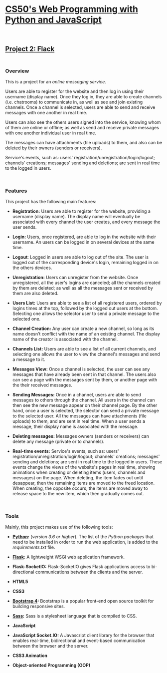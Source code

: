 # [CS50's Web Programming with Python and JavaScript](https://cs50.harvard.edu/web/2018/)<br><br>


## [Project 2: Flack](https://docs.cs50.net/ocw/web/projects/2/project2.html)<br><br>


### **Overview**<br>

This is a project for an *online messaging service*.

Users are able to register for the website and then log in using their username (display name). Once they log in, they are able to create channels (i.e. chatrooms) to communicate in, as well as see and join existing channels. Once a channel is selected, users are able to send and receive messages with one another in real time.

Users can also see the others users signed into the service, knowing whom of them are online or offline; as well as send and receive private messages with one another individual user in real time.

The messages can have attachments (file uploads) to them, and also can be deleted by their owners (senders or receivers).

Service's events, such as: users' registration/unregistration/login/logout; channels' creations; messages' sending and deletions; are sent in real time to the logged in users.

<br>

### **Features**<br>

This project has the following main features:

- **Registration:** Users are able to register for the website, providing a username (display name). The display name will eventually be associated with every channel the user creates, and every message the user sends.

- **Login:** Users, once registered, are able to log in the website with their username. An users can be logged in on several devices at the same time.

- **Logout**: Logged in users are able to log out of the site. The user is logged out of the corresponding device's login, remaining logged in on the others devices.

- **Unregistration:** Users can unregister from the website. Once unregistered, all the user's logins are canceled; all the channels created by them are deleted; as well as all the messages sent or received by them are also deleted.

- **Users List:** Users are able to see a list of all registered users, ordered by logins times at the top, followed by the logged out users at the bottom. Selecting one allows the selector user to send a private message to the selected one.

- **Channel Creation:** Any user can create a new channel, so long as its name doesn’t conflict with the name of an existing channel. The display name of the creator is associated with the channel.

- **Channels List:** Users are able to see a list of all current channels, and selecting one allows the user to view the channel's messages and send a message to it.

- **Messages View:** Once a channel is selected, the user can see any messages that have already been sent in that channel. The users also can see a page with the messages sent by them, or another page with the their received messages.

- **Sending Messages:** Once in a channel, users are able to send messages to others through the channel. All users in the channel can then see the new message appear on their channel page.
By the other hand, once a user is selected, the selector can send a private message to the selected user.
All the messages can have attachments (file uploads) to them, and are sent in real time.
When a user sends a message, their display name is associated with the message.

- **Deleting messages:** Messages owners (senders or receivers) can delete any message (private or to channels).

- **Real-time events:** Service's events, such as: users' registration/unregistration/login/logout; channels' creations; messages' sending and deletions; are sent in real time to the logged in users.
These events change the views of the website's pages in real time, showing animations when creating or deleting items (users, channels and messages) on the page. When deleting, the item fades out until desappear, then the remaining items are moved to the freed location. When creating, the opposite occurs, the items are moved away to release space to the new item, which then gradually comes out. 

<br>

### **Tools**<br>

Mainly, this project makes use of the following tools:

- **[Python](https://www.python.org/downloads/):** (*version 3.6 or higher*). The list of the *Python packages* that need to be installed in order to run the web application, is added to the *requirements.txt* file.

- **[Flask](https://palletsprojects.com/p/flask/):** A lightweight WSGI web application framework.

- **Flask-SocketIO:** Flask-SocketIO gives Flask applications access to bi-directional communications between the clients and the server.

- **HTML5**

- **CSS3**

- **[Bootstrap 4](https://getbootstrap.com/docs/4.0/getting-started/introduction/):** Bootstrap is a popular front-end open source toolkit for building responsive sites.

- **[Sass](https://sass-lang.com/):** Sass is a stylesheet language that is compiled to CSS.

- **JavaScript**

- **JavaScript Socket.IO:** A Javascript client library for the browser that enables real-time, bidirectional and event-based communication between the browser and the server.

- **CSS3 Animation**

- **Object-oriented Programming (OOP)** 